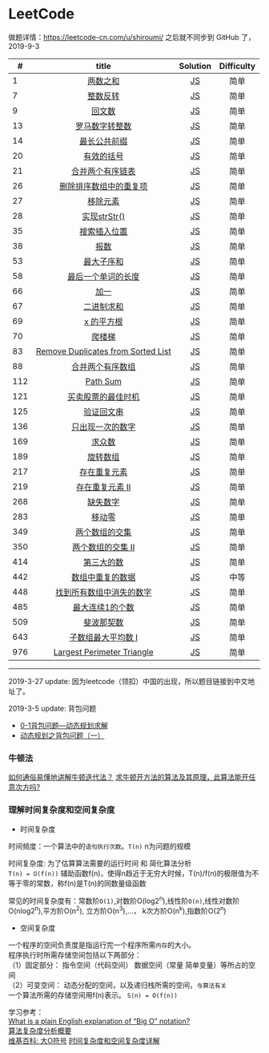 # LeetCode

做题详情：https://leetcode-cn.com/u/shiroumi/
之后就不同步到 GitHub 了， 2019-9-3

| #      | title     | Solution     | Difficulty|
| ---------- | :-----------:  | :-----------: | :-----------: |
| 1     | [两数之和](https://leetcode-cn.com/problems/two-sum/)     |  [JS](https://github.com/ShiRouMi/LeetCode/blob/01c3e6152e2bb923b3ad8e249dfc5a7e21159e93/Easy/Two%20Sum.js)    | 简单
| 7 | 	[整数反转](https://leetcode-cn.com/problems/reverse-integer/)  | [JS](https://github.com/ShiRouMi/LeetCode/blob/01c3e6152e2bb923b3ad8e249dfc5a7e21159e93/Easy/Reverse%20Integer.js) | 简单 |
| 9 | 	[回文数](https://leetcode-cn.com/problems/palindrome-number/)  | [JS](https://github.com/ShiRouMi/LeetCode/blob/01c3e6152e2bb923b3ad8e249dfc5a7e21159e93/Easy/Palindrome%20Number.js) | 简单 |
| 13 | 	[罗马数字转整数](https://leetcode-cn.com/problems/roman-to-integer/)  | [JS](https://github.com/ShiRouMi/LeetCode/blob/01c3e6152e2bb923b3ad8e249dfc5a7e21159e93/Easy/Roman%20to%20Integer.js) | 简单 |
| 14 | 	[最长公共前缀](https://leetcode-cn.com/problems/longest-common-prefix/)  | [JS](https://github.com/ShiRouMi/LeetCode/blob/01c3e6152e2bb923b3ad8e249dfc5a7e21159e93/Easy/Longest%20Common%20Prefix.js) | 简单 |
| 20 | 	[有效的括号](https://leetcode-cn.com/problems/valid-parentheses/)  | [JS](https://github.com/ShiRouMi/LeetCode/blob/01c3e6152e2bb923b3ad8e249dfc5a7e21159e93/Easy/Valid%20Parentheses.js) | 简单 |
| 21 | 	[合并两个有序链表](https://leetcode-cn.com/problems/merge-two-sorted-lists/)  | [JS](https://github.com/ShiRouMi/LeetCode/blob/01c3e6152e2bb923b3ad8e249dfc5a7e21159e93/Easy/Merge%20Two%20Sorted%20List.js) | 简单 |
| 26 | 	[删除排序数组中的重复项](https://leetcode-cn.com/problems/remove-duplicates-from-sorted-array/)  | [JS](https://github.com/ShiRouMi/LeetCode/blob/01c3e6152e2bb923b3ad8e249dfc5a7e21159e93/Easy/Remove%20Duplicates%20from%20Sorted%20Array.js) | 简单 |
| 27 | 	[移除元素](https://leetcode-cn.com/problems/remove-element/)  | [JS](https://github.com/ShiRouMi/LeetCode/blob/01c3e6152e2bb923b3ad8e249dfc5a7e21159e93/Easy/Remove%20Element.js) | 简单 |
| 28 | 	[实现strStr()](https://leetcode-cn.com/problems/implement-strstr/)  | [JS](https://github.com/ShiRouMi/LeetCode/blob/01c3e6152e2bb923b3ad8e249dfc5a7e21159e93/Easy/Implement%20strStr().js) | 简单 |
| 35 | 	[搜索插入位置](https://leetcode-cn.com/problems/search-insert-position/)  | [JS](https://github.com/ShiRouMi/LeetCode/blob/01c3e6152e2bb923b3ad8e249dfc5a7e21159e93/Easy/Search%20Insert%20Position.js) | 简单 |
| 38 | 	[报数](https://leetcode-cn.com/problems/count-and-say/)  | [JS](https://github.com/ShiRouMi/LeetCode/blob/01c3e6152e2bb923b3ad8e249dfc5a7e21159e93/Easy/Count%20and%20Say.js) | 简单 |
| 53 | 	[最大子序和](https://leetcode-cn.com/problems/maximum-subarray/)  | [JS](https://github.com/ShiRouMi/LeetCode/blob/01c3e6152e2bb923b3ad8e249dfc5a7e21159e93/Easy/Maximum%20Subarray.js) | 简单 |
| 58 | 	[最后一个单词的长度](https://leetcode-cn.com/problems/length-of-last-word/)  | [JS](https://github.com/ShiRouMi/LeetCode/blob/01c3e6152e2bb923b3ad8e249dfc5a7e21159e93/Easy/Length%20of%20Last%20Word.js) | 简单 |
| 66 | 	[加一](https://leetcode-cn.com/problems/plus-one/)  | [JS](https://github.com/ShiRouMi/LeetCode/blob/01c3e6152e2bb923b3ad8e249dfc5a7e21159e93/Easy/Plus%20One.js) | 简单 |
| 67 | 	[二进制求和](https://leetcode-cn.com/problems/add-binary/)  | [JS](https://github.com/ShiRouMi/LeetCode/blob/01c3e6152e2bb923b3ad8e249dfc5a7e21159e93/Easy/Add%20Binary.js) | 简单 |
| 69 | 	[	x 的平方根](https://leetcode-cn.com/problems/sqrtx/)  | [JS](https://github.com/ShiRouMi/LeetCode/blob/01c3e6152e2bb923b3ad8e249dfc5a7e21159e93/Easy/Sqrt(x).js) | 简单 |
| 70 | 	[	爬楼梯 ](https://leetcode-cn.com/problems/climbing-stairs/)  | [JS](https://github.com/ShiRouMi/LeetCode/blob/01c3e6152e2bb923b3ad8e249dfc5a7e21159e93/Easy/Climbing%20Staris.js) | 简单 |
| 83 | 	[	Remove Duplicates from Sorted List ](https://leetcode-cn.com/problems/remove-duplicates-from-sorted-list/)  | [JS](https://github.com/ShiRouMi/LeetCode/blob/829d92eabc04732e4795fc8b10444e5d5f237773/Easy/remove-duplicates-from-sorted-list.js) | 简单 |
| 88 | 	[	合并两个有序数组 ](https://leetcode-cn.com/problems/merge-sorted-array/)  | [JS](https://github.com/ShiRouMi/LeetCode/blob/01c3e6152e2bb923b3ad8e249dfc5a7e21159e93/Easy/%E5%90%88%E5%B9%B6%E4%B8%A4%E4%B8%AA%E6%9C%89%E5%BA%8F%E6%95%B0%E7%BB%84.js) | 简单 |
| 112 | 	[	Path Sum ](https://leetcode-cn.com/problems/path-sum/)  | [JS](https://github.com/ShiRouMi/LeetCode/blob/829d92eabc04732e4795fc8b10444e5d5f237773/Easy/path-sum.js) | 简单 |
| 121 | [ 买卖股票的最佳时机 ](https://leetcode-cn.com/problems/best-time-to-buy-and-sell-stock/)  | [JS](https://github.com/ShiRouMi/LeetCode/blob/01c3e6152e2bb923b3ad8e249dfc5a7e21159e93/Easy/%E4%B9%B0%E5%8D%96%E8%82%A1%E7%A5%A8%E7%9A%84%E6%9C%80%E4%BD%B3%E6%97%B6%E6%9C%BA.js) | 简单 |
| 125 | [ 验证回文串 ](https://leetcode-cn.com/problems/valid-palindrome/)  | [JS](https://github.com/ShiRouMi/LeetCode/blob/76c70463ae3998bda64c3a371e7b41e7db6877b6/Easy/valid-palindrome.js) | 简单 |
| 136 | [ 只出现一次的数字 ](https://leetcode-cn.com/problems/single-number/submissions/)  | [JS](https://github.com/ShiRouMi/LeetCode/blob/HEAD/Easy/single-number.js) | 简单 |
| 169 | [ 求众数  ](https://leetcode-cn.com/problems/majority-element/)  | [JS](https://github.com/ShiRouMi/LeetCode/blob/01c3e6152e2bb923b3ad8e249dfc5a7e21159e93/Easy/%E6%B1%82%E4%BC%97%E6%95%B0.js) | 简单 |
| 189 | [ 旋转数组  ](https://leetcode-cn.com/problems/rotate-array/)  | [JS](https://github.com/ShiRouMi/LeetCode/blob/01c3e6152e2bb923b3ad8e249dfc5a7e21159e93/Easy/%E6%97%8B%E8%BD%AC%E6%95%B0%E7%BB%84.js) | 简单 |
| 217 | [ 存在重复元素  ](https://leetcode-cn.com/problems/contains-duplicate/)  | [JS](https://github.com/ShiRouMi/LeetCode/blob/01c3e6152e2bb923b3ad8e249dfc5a7e21159e93/Easy/%E5%AD%98%E5%9C%A8%E9%87%8D%E5%A4%8D%E5%85%83%E7%B4%A0.js) | 简单 |
| 219 | [ 存在重复元素 II ](https://leetcode-cn.com/problems/contains-duplicate-ii/)  | [JS](https://github.com/ShiRouMi/LeetCode/blob/01c3e6152e2bb923b3ad8e249dfc5a7e21159e93/Easy/%E5%AD%98%E5%9C%A8%E9%87%8D%E5%A4%8D%E5%85%83%E7%B4%A0%20II.js) | 简单 |
| 268 | [ 缺失数字 ](https://leetcode-cn.com/problems/missing-number/)  | [JS](https://github.com/ShiRouMi/LeetCode/blob/01c3e6152e2bb923b3ad8e249dfc5a7e21159e93/Easy/%E7%BC%BA%E5%A4%B1%E6%95%B0%E5%AD%97.js) | 简单 |
| 283 | [ 移动零 ](https://leetcode-cn.com/problems/move-zeroes/)  | [JS](https://github.com/ShiRouMi/LeetCode/blob/01c3e6152e2bb923b3ad8e249dfc5a7e21159e93/Easy/%E7%A7%BB%E5%8A%A8%E9%9B%B6.js) | 简单 |
| 349 | [ 两个数组的交集 ](https://leetcode-cn.com/problems/intersection-of-two-arrays/)  | [JS](https://github.com/ShiRouMi/LeetCode/blob/01c3e6152e2bb923b3ad8e249dfc5a7e21159e93/Easy/%E4%B8%A4%E4%B8%AA%E6%95%B0%E7%BB%84%E7%9A%84%E4%BA%A4%E9%9B%86.js) | 简单 |
| 350 | [ 两个数组的交集 II ](https://leetcode-cn.com/problems/intersection-of-two-arrays-ii/)  | [JS](https://github.com/ShiRouMi/LeetCode/blob/01c3e6152e2bb923b3ad8e249dfc5a7e21159e93/Easy/%E4%B8%A4%E4%B8%AA%E6%95%B0%E7%BB%84%E7%9A%84%E4%BA%A4%E9%9B%86%20II.js) | 简单 |
| 414 | [ 第三大的数 ](https://leetcode-cn.com/problems/third-maximum-number/)  | [JS](https://github.com/ShiRouMi/LeetCode/blob/01c3e6152e2bb923b3ad8e249dfc5a7e21159e93/Easy/%E7%AC%AC%E4%B8%89%E5%A4%A7%E7%9A%84%E6%95%B0.js) | 简单 |
| 442 | [ 数组中重复的数据 ](https://leetcode-cn.com/problems/find-all-duplicates-in-an-array/)  | [JS](https://github.com/ShiRouMi/LeetCode/blob/01c3e6152e2bb923b3ad8e249dfc5a7e21159e93/Medium/%20%E6%95%B0%E7%BB%84%E4%B8%AD%E9%87%8D%E5%A4%8D%E7%9A%84%E6%95%B0%E6%8D%AE.js) | 中等 |
| 448 | [ 找到所有数组中消失的数字 ](https://leetcode-cn.com/problems/find-all-numbers-disappeared-in-an-array/)  | [JS](https://github.com/ShiRouMi/LeetCode/blob/HEAD/Easy/find-all-numbers-disappeared-in-an-array.js) | 简单 |
| 485 | [ 最大连续1的个数 ](https://leetcode-cn.com/problems/max-consecutive-ones/)  | [JS](https://github.com/ShiRouMi/LeetCode/blob/01c3e6152e2bb923b3ad8e249dfc5a7e21159e93/Easy/%E6%9C%80%E5%A4%A7%E8%BF%9E%E7%BB%AD1%E7%9A%84%E4%B8%AA%E6%95%B0.js) | 简单 |
| 509 | [ 斐波那契数 ](https://leetcode-cn.com/problems/fibonacci-number/)  | [JS](https://github.com/ShiRouMi/LeetCode/blob/01c3e6152e2bb923b3ad8e249dfc5a7e21159e93/Easy/%E6%96%90%E6%B3%A2%E9%82%A3%E5%A5%91%E6%95%B0.js) | 简单 |
| 643 | [ 子数组最大平均数 I ](https://leetcode-cn.com/problems/maximum-average-subarray-i/)  | [JS](https://github.com/ShiRouMi/LeetCode/blob/HEAD/Easy/maximum-average-subarray-i.js) | 简单 |
| 976 | [ Largest Perimeter Triangle ](https://leetcode-cn.com/problems/largest-perimeter-triangle/comments/)  | [JS]() | 简单 |
---

2019-3-27 update:
因为leetcode（领扣）中国的出现，所以题目链接到中文地址了。

2019-3-5 update:
背包问题
- [0-1背包问题—动态规划求解](https://www.cnblogs.com/Anker/archive/2013/05/04/3059070.html)
- [动态规划之背包问题（一）](http://www.hawstein.com/posts/dp-knapsack.html)

### 牛顿法
[如何通俗易懂地讲解牛顿迭代法？](http://www.matongxue.com/madocs/205.html#/madoc)
[求牛顿开方法的算法及其原理，此算法能开任意次方吗?](https://www.guokr.com/question/461510/)

### 理解时间复杂度和空间复杂度 

* 时间复杂度

时间频度：一个算法中的`语句执行次数`。`T(n)` n为问题的规模

时间复杂度: 为了估算算法需要的运行时间 和 简化算法分析<br>
`T(n) = O(f(n))` 辅助函数f(n)，使得n趋近于无穷大时候，T(n)/f(n)的极限值为不等于零的常数，称f(n)是T(n)的同数量级函数<br>

常见的时间复杂度有：常数阶`O(1)`,对数阶O(log2<sup>n</sup>),线性阶`O(n)`,线性对数阶O(nlog2<sup>n</sup>),平方阶O(n<sup>2</sup>), 立方阶O(n<sup>3</sup>),...， k次方阶O(n<sup>k</sup>),指数阶O(2<sup>n</sup>)

* 空间复杂度

一个程序的空间负责度是指运行完一个程序所需`内存`的大小。<br>
程序执行时所需存储空间包括以下两部分：<br>
（1）固定部分： 指令空间（代码空间） 数据空间（常量 简单变量）等所占的空间<br>
（2）可变空间： 动态分配的空间，以及递归栈所需的空间，`与算法有关`<br>
一个算法所需的存储空间用f(n)表示。 `S(n) = O(f(n))`

学习参考： <br>
[What is a plain English explanation of “Big O” notation?](https://stackoverflow.com/questions/487258/what-is-a-plain-english-explanation-of-big-o-notation)<br>
[算法复杂度分析概要](https://www.61mon.com/index.php/archives/176/)<br>
[维基百科: 大O符号](https://zh.wikipedia.org/wiki/%E5%A4%A7O%E7%AC%A6%E5%8F%B7)
[时间复杂度和空间复杂度详解](http://blog.csdn.net/booirror/article/details/7707551/)
